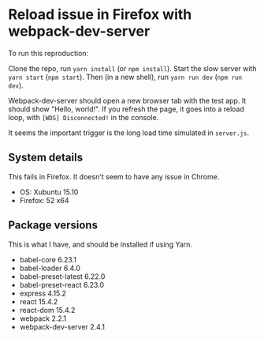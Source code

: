 # Reload issue in Firefox with webpack-dev-server

To run this reproduction:

Clone the repo, run `yarn install` (or `npm install`).
Start the slow server with `yarn start` (`npm start`).
Then (in a new shell), run `yarn run dev` (`npm run dev`).

Webpack-dev-server should open a new browser tab with the test app. It should show "Hello, world!". If you refresh the page, it goes into a reload loop, with `[WDS] Disconnected!` in the console.

It seems the important trigger is the long load time simulated in `server.js`.

## System details

This fails in Firefox. It doesn't seem to have any issue in Chrome.

- OS: Xubuntu 15.10
- Firefox: 52 x64

## Package versions

This is what I have, and should be installed if using Yarn.

- babel-core 6.23.1
- babel-loader 6.4.0
- babel-preset-latest 6.22.0
- babel-preset-react 6.23.0
- express 4.15.2
- react 15.4.2
- react-dom 15.4.2
- webpack 2.2.1
- webpack-dev-server 2.4.1
